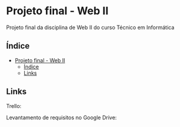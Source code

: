 # Projeto final - Web II

Projeto final da disciplina de Web II do curso Técnico em Informática

## Índice

- [Projeto final - Web II](#projeto-final-web-ii)
  - [Índice](#indice)
  - [Links](links)

## Links 

Trello:

Levantamento de requisitos no Google Drive:
